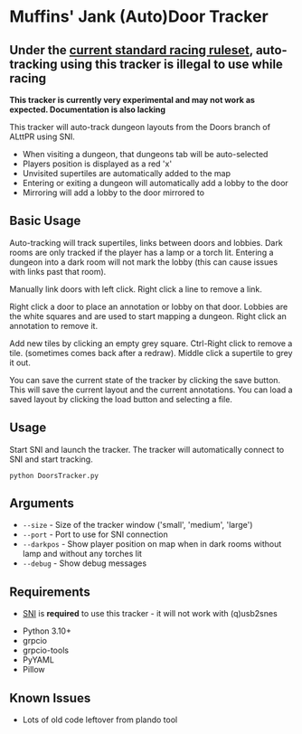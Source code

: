 # Muffins' Jank (Auto)Door Tracker

## **Under the [current standard racing ruleset](http://alttp.mymm1.com/wiki/ALTTPR_Racing_Ruleset), auto-tracking using this tracker is illegal to use while racing**

**This tracker is currently very experimental and may not work as expected. Documentation is also lacking**

This tracker will auto-track dungeon layouts from the Doors branch of ALttPR using SNI.

* When visiting a dungeon, that dungeons tab will be auto-selected
* Players position is displayed as a red 'x'
* Unvisited supertiles are automatically added to the map
* Entering or exiting a dungeon will automatically add a lobby to the door
* Mirroring will add a lobby to the door mirrored to


## Basic Usage
Auto-tracking will track supertiles, links between doors and lobbies. Dark rooms are only tracked if the player has a lamp or a torch lit. Entering a dungeon into a dark room will not mark the lobby (this can cause issues with links past that room). 

Manually link doors with left click. Right click a line to remove a link.

Right click a door to place an annotation or lobby on that door. Lobbies are the white squares and are used to start mapping a dungeon. Right click an annotation to remove it.

Add new tiles by clicking an empty grey square. Ctrl-Right click to remove a tile. (sometimes comes back after a redraw). Middle click a supertile to grey it out.

You can save the current state of the tracker by clicking the save button. This will save the current layout and the current annotations. You can load a saved layout by clicking the load button and selecting a file.


## Usage
Start SNI and launch the tracker. The tracker will automatically connect to SNI and start tracking.

`python DoorsTracker.py`

## Arguments
* `--size` - Size of the tracker window ('small', 'medium', 'large')
* `--port` - Port to use for SNI connection
* `--darkpos` - Show player position on map when in dark rooms without lamp and without any torches lit
* `--debug` - Show debug messages


## Requirements
* [SNI](https://github.com/alttpo/sni) is **required** to use this tracker - it will not work with (q)usb2snes

- Python 3.10+
- grpcio
- grpcio-tools
- PyYAML
- Pillow


## Known Issues
* Lots of old code leftover from plando tool